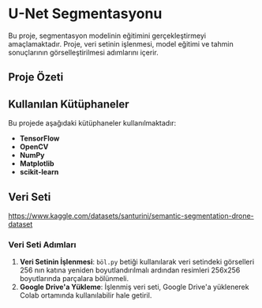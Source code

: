 # U-Net Segmentasyonu

Bu proje, segmentasyon modelinin eğitimini gerçekleştirmeyi amaçlamaktadır. Proje, veri setinin işlenmesi, model eğitimi ve tahmin sonuçlarının görselleştirilmesi adımlarını içerir.

## Proje Özeti

## Kullanılan Kütüphaneler

Bu projede aşağıdaki kütüphaneler kullanılmaktadır:

- **TensorFlow**
- **OpenCV**
- **NumPy**
- **Matplotlib**
- **scikit-learn**

## Veri Seti

https://www.kaggle.com/datasets/santurini/semantic-segmentation-drone-dataset

### Veri Seti Adımları

1. **Veri Setinin İşlenmesi**: `böl.py` betiği kullanılarak veri setindeki görselleri 256 nın katına yeniden boyutlandırılmalı ardından resimleri 256x256 boyutlarında parçalara bölünmeli.
2. **Google Drive'a Yükleme**: İşlenmiş veri seti, Google Drive'a yüklenerek Colab ortamında kullanılabilir hale getiril.
